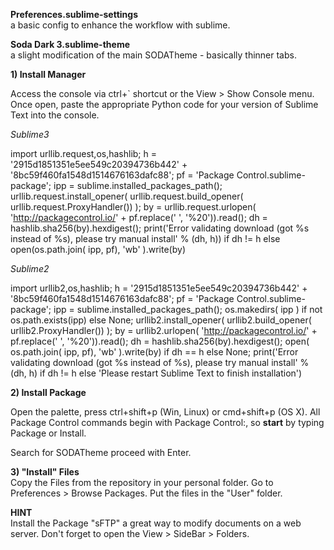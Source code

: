 <b>Preferences.sublime-settings</b><br>
a basic config to enhance the workflow with sublime.

<b>Soda Dark 3.sublime-theme</b><br>
a slight modification of the main SODATheme - basically thinner tabs.

<b>1) Install Manager</b>

Access the console via ctrl+` shortcut or the View > Show Console menu. Once open, paste the appropriate Python code for your version of Sublime Text into the console.

<i>Sublime3</i>

import urllib.request,os,hashlib; h = '2915d1851351e5ee549c20394736b442' + '8bc59f460fa1548d1514676163dafc88'; pf = 'Package Control.sublime-package'; ipp = sublime.installed_packages_path(); urllib.request.install_opener( urllib.request.build_opener( urllib.request.ProxyHandler()) ); by = urllib.request.urlopen( 'http://packagecontrol.io/' + pf.replace(' ', '%20')).read(); dh = hashlib.sha256(by).hexdigest(); print('Error validating download (got %s instead of %s), please try manual install' % (dh, h)) if dh != h else open(os.path.join( ipp, pf), 'wb' ).write(by)

<i>Sublime2</i>

import urllib2,os,hashlib; h = '2915d1851351e5ee549c20394736b442' + '8bc59f460fa1548d1514676163dafc88'; pf = 'Package Control.sublime-package'; ipp = sublime.installed_packages_path(); os.makedirs( ipp ) if not os.path.exists(ipp) else None; urllib2.install_opener( urllib2.build_opener( urllib2.ProxyHandler()) ); by = urllib2.urlopen( 'http://packagecontrol.io/' + pf.replace(' ', '%20')).read(); dh = hashlib.sha256(by).hexdigest(); open( os.path.join( ipp, pf), 'wb' ).write(by) if dh == h else None; print('Error validating download (got %s instead of %s), please try manual install' % (dh, h) if dh != h else 'Please restart Sublime Text to finish installation')

<b>2) Install Package</b>

Open the palette, press ctrl+shift+p (Win, Linux) or cmd+shift+p (OS X). All Package Control commands begin with Package Control:, so <b>start</b> by typing Package or Install.

Search for SODATheme proceed with Enter.

<b>3) "Install" Files</b><br>
Copy the Files from the repository in your personal folder. Go to Preferences > Browse Packages. Put the files in the "User" folder.


<b>HINT</b><br>
Install the Package "sFTP" a great way to modify documents on a web server. Don't forget to open the  View > SideBar > Folders.
